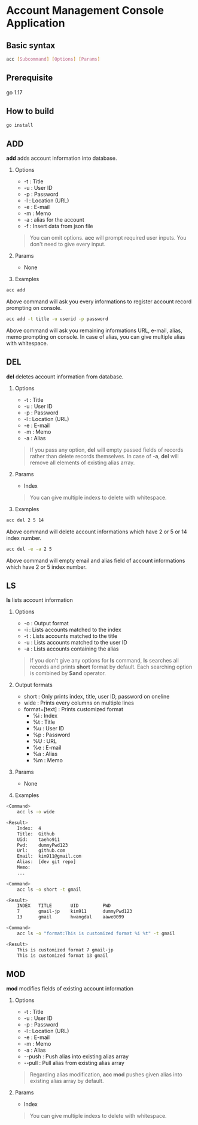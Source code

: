 # Account Management Console Application

## Basic syntax
```bash
acc [Subcommand] [Options] [Params]
```

## Prerequisite

go 1.17

## How to build
```bash
go install
```

## ADD
**add** adds account information into database.
1. Options
    * -t    : Title
    * -u    : User ID
    * -p    : Password
    * -l    : Location (URL)
    * -e    : E-mail
    * -m    : Memo
    * -a    : alias for the account
    * -f    : Insert data from json file
    > You can omit options.
    > **acc** will prompt required user inputs.
    > You don't need to give every input.

2. Params
    * None

3. Examples
```bash
acc add
```
Above command will ask you every informations to register account record prompting on console.

```bash
acc add -t title -u userid -p password
```
Above command will ask you remaining informations URL, e-mail, alias, memo prompting on console. In case of alias, you can give multiple alias with whitespace.


## DEL
**del** deletes account information from database.
1. Options
    * -t    : Title
    * -u    : User ID
    * -p    : Password
    * -l    : Location (URL)
    * -e    : E-mail
    * -m    : Memo
    * -a    : Alias
    > If you pass any option, **del** will empty passed fields of records rather than delete records themselves.
    > In case of **-a**, **del** will remove all elements of existing alias array.

2. Params
    * Index
    > You can give multiple indexs to delete with whitespace.

3. Examples
```bash
acc del 2 5 14
```
Above command will delete account informations which have 2 or 5 or 14 index number.

```bash
acc del -e -a 2 5
```
Above command will empty email and alias field of account informations which have 2 or 5 index number.


## LS
**ls** lists account information
1. Options
    * -o    : Output format
    * -i    : Lists accounts matched to the index
    * -t    : Lists accounts matched to the title
    * -u    : Lists accounts matched to the user ID
    * -a    : Lists accounts containing the alias
    > If you don't give any options for **ls** command, **ls** searches all records and prints **short** format by default.
    > Each searching option is combined by **$and** operator.

2. Output formats
    * short             : Only prints index, title, user ID, password on oneline
    * wide              : Prints every columns on multiple lines
    * format=[text]     : Prints customized format
        * %i    : Index
        * %t    : Title
        * %u    : User ID
        * %p    : Password
        * %U    : URL
        * %e    : E-mail
        * %a    : Alias
        * %m    : Memo

3. Params
    * None

4. Examples
```bash
<Command>
    acc ls -o wide

<Result>
    Index:  4
    Title:  Github
    Uid:    taeho911
    Pwd:    dummyPwd123
    Url:    github.com
    Email:  kim911@gmail.com
    Alias:  [dev git repo]
    Memo:   
    ...
```

```bash
<Command>
    acc ls -o short -t gmail

<Result>
    INDEX   TITLE       UID         PWD
    7       gmail-jp    kim911      dummyPwd123
    13      gmail       hwangdal    aawe0099
```

```bash
<Command>
    acc ls -o "format:This is customized format %i %t" -t gmail

<Result>
    This is customized format 7 gmail-jp
    This is customized format 13 gmail
```

## MOD
**mod** modifies fields of existing account information
1. Options
    * -t     : Title
    * -u     : User ID
    * -p     : Password
    * -l     : Location (URL)
    * -e     : E-mail
    * -m     : Memo
    * -a     : Alias
    * --push : Push alias into existing alias array
    * --pull : Pull alias from existing alias array
    > Regarding alias modification, **acc mod** pushes given alias into existing alias array by default.

2. Params
    * Index
    > You can give multiple indexs to delete with whitespace.
